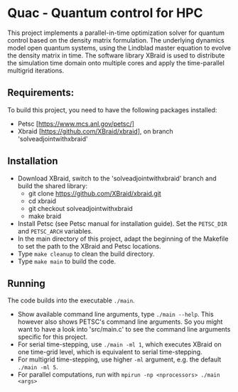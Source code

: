 # Quac - Quantum control for HPC
This project implements a parallel-in-time optimization solver for quantum control based on the density matrix formulation. The underlying dynamics model open quantum systems, using the Lindblad master equation to evolve the density matrix in time. The software library XBraid is used to distribute the simulation time domain onto multiple cores and apply the time-parallel multigrid iterations.

## Requirements:
To build this project, you need to have the following packages installed:
* Petsc [https://www.mcs.anl.gov/petsc/]
* Xbraid [https://github.com/XBraid/xbraid], on branch 'solveadjointwithxbraid'

## Installation
* Download XBraid, switch to the 'solveadjointwithxbraid' branch and build the shared library:
    - git clone https://github.com/XBraid/xbraid.git
    - cd xbraid
    - git checkout solveadjointwithxbraid
    - make braid
* Install Petsc (see Petsc manual for installation guide). Set the `PETSC_DIR` and `PETSC_ARCH` variables.
* In the main directory of this project, adapt the beginning of the Makefile to set the path to the XBraid and Petsc locations. 
* Type `make cleanup` to clean the build directory.
* Type `make main` to build the code. 

## Running
The code builds into the executable `./main`.
* Show available command line arguments, type `./main --help`. This however also shows PETSC's command line arguments. So you might want to have a look into 'src/main.c' to see the command line arguments specific for this project.
* For serial time-stepping, use `./main -ml 1`, which executes XBraid on one time-grid level, which is equivalent to serial time-stepping. 
* For multigrid time-stepping, use higher `-ml` argument, e.g. the default `./main -ml 5`. 
* For parallel computations, run with `mpirun -np <nprocessors> ./main <args>`


